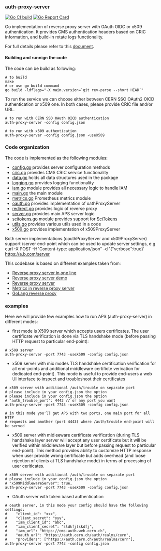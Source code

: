 ### auth-proxy-server

[![Go CI build](https://github.com/dmwm/auth-proxy-server/actions/workflows/go-ci.yml/badge.svg)](https://github.com/dmwm/auth-proxy-server/actions/workflows/go-ci.yml)
[![Go Report Card](https://goreportcard.com/badge/github.com/dmwm/auth-proxy-server)](https://goreportcard.com/report/github.com/dmwm/auth-proxy-server)

Go implementation of reverse proxy server with OAuth OIDC or x509 authentication.
It provides CMS authentication headers based on CRIC information, and
build-in rotate logs functionality.

For full details please refer to this [document](docs/aps.md).


#### Building and runnign the code

The code can be build as following:
```
# to build
make
# or use go build command
go build -ldflags="-X main.version=`git rev-parse --short HEAD`"
```

To run the service we can choose either between CERN SSO OAuth2 OICD
authentication or x509 one. In both cases, please provide CRIC file and/or URL.
```
# to run with CERN SSO OAuth OICD authentication
auth-proxy-server -config config.json

# to run with x509 authentication
auth-proxy-server -config config.json -useX509
```

### Code organization
The code is implemented as the following modules:
- [config.go](config.go) provides server configuration methods
- [cric.go](cric/cric.go) provides CMS CRIC service functionality
- [data.go](data.go) holds all data structures used in the package
- [logging.go](logging/logging.go) provides logging functionality
- [iam.go](iam.go) module provides all necessary logic to handle IAM
- [main.go](main.go) the main module
- [metrics.go](metrics.go) Prometheus metrics module
- [oauth.go](oauth.go) provides implementation of oathProxyServer
- [redirect.go](redirect.go) provides logic of reverse proxy
- [server.go](server.go) provides main APS server logic
- [scitokens.go](scitokens.go) module provides support for [SciTokens](https://scitokens.org/)
- [utils.go](utils.go) provides various utils used in a code
- [x509.go](x509.go) provides implementation of x509ProxyServer

Both server implementations (oauthProxyServer and x509ProxyServer) support
/server end-point which can be used to update server settings, e.g.
curl -X POST -H"Content-type: application/json" -d '{"verbose":true}' https://a.b.com/server

This codebase is based on different examples taken from:
- [Reverse proxy server in one line](https://hackernoon.com/writing-a-reverse-proxy-in-just-one-line-with-go-c1edfa78c84b)
- [Reverse proxy server demo](https://github.com/bechurch/reverse-proxy-demo/blob/master/main.go)
- [Reverse proxy server](https://imti.co/golang-reverse-proxy/)
- [Metrics in reverse proxy server](https://itnext.io/capturing-metrics-with-gos-reverse-proxy-5c36cb20cb20)
- [GoLang reverse proxy](https://www.integralist.co.uk/posts/golang-reverse-proxy/)

### examples
Here we will provide few examples how to run APS (auth-proxy-server) in
different modes:
- first mode is X509 server which accepts users certificates. The user
  certificate verification is done via TLS handshake mode (before passing HTTP
  request to particular end-point):
```
# x509 server
auth-proxy-server -port 7743 -useX509 -config config.json
```
- x509 server with mix modes TLS handshake certification verification for all
  end-points and additional middleware certificte verication for dedicated
  end-point). This mode is useful to provide end-users a web UI interface
  to inspect and troubleshoot their certificates

```
# x509 server with additional /auth/trouble on separate port
# please include in your config.json the option
# please include in your config.json the option
# "auth_trouble_port": 4443 // or any port you want
auth-proxy-server -port 7743 -useX509 -config config.json

# in this mode you'll get APS with two ports, one main port for all HTTP
# requests and another (port 4443) where /auth/trouble end-point will be served
```

- x509 server with midleeware certificate verification (during TLS handshake
layer server will accept any user certificate but it will be verified within
middleware layer but before passing request to particular end-point). This
method provides ability to customize HTTP response when user provide wrong
certificate but adds overhead (and loose rejection of clients at TLS handshake
mode) in terms of processing of user ceriticates.

```
# x509 server with additional /auth/trouble on separate port
# please include in your config.json the option
# "x509MiddlewareServer": true,
auth-proxy-server -port 7743 -useX509 -config config.json
```

- OAuth server with token based authentication

```
# oauth server, in this mode your config should have the following settings:
#    "client_id": "xxx",
#    "client_secret": "yyy",
#    "iam_client_id": "abc",
#    "iam_client_secret": "sldkfjlskdfj",
#    "iam_url": "https://cms-auth.web.cern.ch",
#    "oauth_url": "https://auth.cern.ch/auth/realms/cern",
#    "providers": ["https://auth.cern.ch/auth/realms/cern"],
auth-proxy-server -port 7743 -config config.json
```
